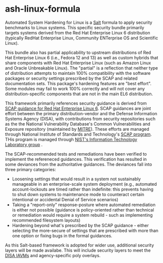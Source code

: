# ash-linux-formula
Automated System Hardening for Linux is a [Salt](http://saltstack.org) formula to apply security benchmarks to Linux systems. This specific security bundle primarily targets systems derived from the Red Hat Enterprise Linux 6 distribution (typically RedHat Enterprise Linux, Community ENTerprise OS and Scientific Linux).

This bundle also has partial applicability to upstream distributions of Red Hat Enterprise Linux 6 (i.e., Fedora 12 and 13) as well as custom hybrids that share components with Red Hat Enterprise Linux (such as Amazon Linux and Oracle Unbreakable Linux). The "partial" is a reflection that neither type of distribution attempts to maintain 100% compatibility with the software packages or security settings prescribed by the SCAP and related documentation sets. This package's hardening features are "best effort". Some modules may fail to work 100% correctly and will not cover any distribution-specific components that are not in the main EL6 distribution.

This framework primarily references security guidance is derived from [SCAP guidance for Red Hat Enterprise Linux 6](http://web.nvd.nist.gov/view/ncp/repository/checklist/download?id=1584). SCAP guidances are joint effort between the primary distribution-vendor and the Defense Information Systems Agency (DISA), with contributions from security repositories such as the the National Vulnerability Database's Common Vulnerabilities and Exposure repository (maintained by [MITRE](https://cve.mitre.org/)). These efforts are managed through National Institute of Standards and Technology's [SCAP program](http://scap.nist.gov/). THis program is managed through [NIST's Information Technology Laboratory group](http://www.nist.gov/itl/) .

The SCAP-recommended tests and remediations have been verified to implement the refereneced guidances. This verification has resulted in some deviances from the authoritative guidances. The deviances fall into three primary categories:
* Loosening settings that would result in a system not sustainably manageable in an enterprise-scale system deployment (e.g., automated account-lockouts are timed rather than indefinite: this prevents having to shut down systems to maintenance mode to counteract certain intentional or accidental Denial of Service scenarios)
* Taking a "report-only" response-posture where automated remediation is either not possible (guidance is policy-oriented rather than technical or remediation would require a system rebuild - such as implementing recommended filesystem layouts)
* Hardening beyond what's prescribed by the SCAP guidance - either selecting the more-secure of settings that are prescribed with more than one option or fixing bugs in the formal guidances.

As this Salt-based framework is adopted for wider use, additional security layers will be made availabe. This will include security layers to meet the [DISA IAVMs](https://powhatan.iiie.disa.mil/stigs/downloads/zip/FOUO_RedHat_6_V1R8_IAVM.zip) and agency-specific poly overlays.
